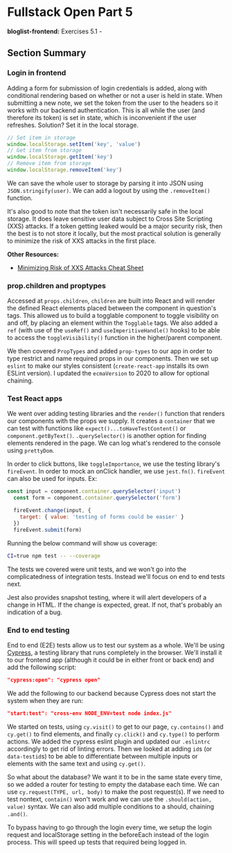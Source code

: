 # Fullstack Open Part 5

**bloglist-frontend:** Exercises 5.1 - 

## Section Summary

### Login in frontend

Adding a form for submission of login credentials is added, along with conditional rendering based on whether or not a user is held in state. When submitting a new note, we set the token from the user to the headers so it works with our backend authentication. This is all while the user (and therefore its token) is set in state, which is inconvenient if the user refreshes. Solution? Set it in the local storage.

```javascript
// Set item in storage
window.localStorage.setItem('key', 'value')
// Get item from storage
window.localStorage.getItem('key')
// Remove item from storage
window.localStorage.removeItem('key')
```
We can save the whole user to storage by parsing it into JSON using `JSON.stringify(user)`. We can add a logout by using the `.removeItem()` function.

It's also good to note that the token isn't necessarily safe in the local storage. It does leave sensitive user data subject to Cross Site Scripting (XXS) attacks. If a token getting leaked would be a major security risk, then the best is to not store it locally, but the most practical solution is generally to minimize the risk of XXS attacks in the first place.

**Other Resources:**

- [Minimizing Risk of XXS Attacks Cheat Sheet](https://cheatsheetseries.owasp.org/cheatsheets/DOM_based_XSS_Prevention_Cheat_Sheet.html)

### prop.children and proptypes

Accessed at `props.children`, `children` are built into React and will render the defined React elements placed between the component in question's tags. This allowed us to build a togglable component to toggle visibility on and off, by placing an element within the `Togglable` tags. We also added a `ref` (with use of the `useRef()` and `useImperitiveHandle()` hooks) to be able to access the `toggleVisibility()` function in the higher/parent component.

We then covered `PropTypes` and added `prop-types` to our app in order to type restrict and name required props in our components. Then we set up `eslint` to make our styles consistent (`create-react-app` installs its own ESLint version). I updated the `ecmaVersion` to 2020 to allow for optional chaining.

### Test React apps

We went over adding testing libraries and the `render()` function that renders our components with the props we supply. It creates a `container` that we can test with functions like `expect()...toHaveTestContent()` or `component.getByText()`. `.querySelector()` is another option for finding elements rendered in the page. We can log what's rendered to the console using `prettyDom`.

In order to click buttons, like `toggleImportance`, we use the testing library's `fireEvent`. In order to mock an onClick handler, we use `jest.fn()`. `fireEvent` can also be used for inputs. Ex:

```javascript
const input = component.container.querySelector('input')
  const form = component.container.querySelector('form')

  fireEvent.change(input, { 
    target: { value: 'testing of forms could be easier' } 
  })
  fireEvent.submit(form)
  ```

Running the below command will show us coverage:

```bash
CI=true npm test -- --coverage
```

The tests we covered were unit tests, and we won't go into the complicatedness of integration tests. Instead we'll focus on end to end tests next.

Jest also provides snapshot testing, where it will alert developers of a change in HTML. If the change is expected, great. If not, that's probably an indication of a bug.

### End to end testing

End to end (E2E) tests allow us to test our system as a whole. We'll be using [Cypress](https://www.cypress.io/), a testing library that runs completely in the browser. We'll install it to our frontend app (although it could be in either front or back end) and add the following script:

```JSON
"cypress:open": "cypress open"
```

We add the following to our backend because Cypress does not start the system when they are run:

```JSON
"start:test": "cross-env NODE_ENV=test node index.js"
```

We started on tests, using `cy.visit()` to get to our page, `cy.contains()` and `cy.get()` to find elements, and finally `cy.click()` and `cy.type()` to perform actions. We added the cypress eslint plugin and updated our `.eslintrc` accordingly to get rid of linting errors. Then we looked at adding `id`s (or `data-testid`s) to be able to differentiate between multiple inputs or elements with the same text and using `cy.get()`.

So what about the database? We want it to be in the same state every time, so we added a router for testing to empty the database each time. We can use `cy.request(TYPE, url, body)` to make the post request(s). If we need to test nontext, `contain()` won't work and we can use the `.should(action, value)` syntax. We can also add multiple conditions to a should, chaining `.and()`.

To bypass having to go through the login every time, we setup the login request and localStorage setting in the beforeEach instead of the login process. This will speed up tests that required being logged in.